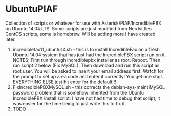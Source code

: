 UbuntuPIAF
====================
Collection of scripts or whatever for use with Asterisk/PIAF/IncrediblePBX on Ubuntu 14.04 LTS.
Some scripts are just modified from Nerdvittles CentOS scripts, some is homebrew.  Will be adding more I have created later.

1.  incrediblefax11_ubuntu14.sh - this is to install IncredibleFax on a fresh Ubuntu 14.04 system that has just had the IncrediblePBX script run on it.
  NOTES: First run through incrediblepbx installer as root.  Reboot.  Then run script 2 below (Fix MySQL).  Then download and run this script as root user.  You will be asked to insert your email address first.  Watch for the prompt to set up area code and enter it correctly!  You get one shot.  EVERYTHING ELSE just hit enter for the default!!!
2.  FixIncrediblePBXMySQL.sh - this corrects the debian-sys-maint MySQL password problem that is somehow inherited from the Ubuntu IncrediblePBX install script.  I have not had time to debug that script, it was easier for the time being to just write this to fix it.
3.  TODO
